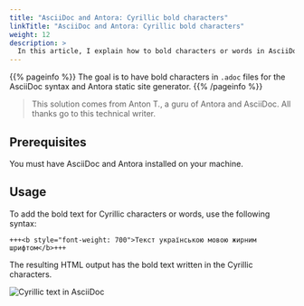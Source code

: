 ```yaml
---
title: "AsciiDoc and Antora: Cyrillic bold characters"
linkTitle: "AsciiDoc and Antora: Cyrillic bold characters"
weight: 12
description: >
  In this article, I explain how to bold characters or words in AsciiDoc and Antora. Even though official documentation provides an easy way to bold text with single asterisks, this doesn't work for the Ukrainian or any other Cyrillic charaters.
---
```


{{% pageinfo %}}
The goal is to have bold characters in `.adoc` files for the AsciiDoc syntax and Antora static site generator.
{{% /pageinfo %}}

> This solution comes from Anton T., a guru of Antora and AsciiDoc. All thanks go to this technical writer. 

## Prerequisites

You must have AsciiDoc and Antora installed on your machine.

## Usage

To add the bold text for Cyrillic characters or words, use the following syntax:

```asciidoc
+++<b style="font-weight: 700">Текст українською мовою жирним шрифтом</b>+++
```

The resulting HTML output has the bold text written in the Cyrillic characters.

![Cyrillic text in AsciiDoc](../img/cyrillic-asciidoc.png)
